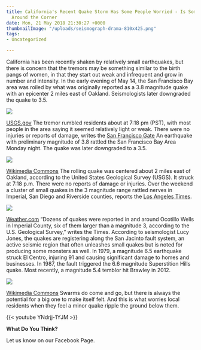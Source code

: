 ```yaml
---
title: California's Recent Quake Storm Has Some People Worried - Is Something Bigger
  Around the Corner
date: Mon, 21 May 2018 21:30:27 +0000
thumbnailImage: "/uploads/seismograph-drama-810x425.png"
tags:
- Uncategorized

---
```

California has been recently shaken by relatively small earthquakes, but there is concern that the tremors may be something similar to the birth pangs of women, in that they start out weak and infrequent and grow in number and intensity. In the early evening of May 14, the San Francisco Bay area was roiled by what was originally reported as a 3.8 magnitude quake with an epicenter 2 miles east of Oakland. Seismologists later downgraded the quake to 3.5. 

![](http://newsattorneys.staging.wpengine.com/wp-content/uploads/2018/05/oakland-shake-map.jpg) 

[USGS.gov](https://earthquake.usgs.gov/earthquakes/eventpage/nc73016050#shakemap) The tremor rumbled residents about at 7:18 pm (PST), with most people in the area saying it seemed relatively light or weak. There were no injuries or reports of damage, writes the [San Francisco Gate](https://www.sfgate.com/bayarea/article/Magnitude-3-8-earthquake-shakes-San-Francisco-Bay-12914445.php) An earthquake with preliminary magnitude of 3.8 rattled the San Francisco Bay Area Monday night. The quake was later downgraded to a 3.5. 

![](http://newsattorneys.staging.wpengine.com/wp-content/uploads/2018/05/SanAndreas-fault-wiki-commons-1.jpg) 

[Wikimedia Commons](https://commons.wikimedia.org/wiki/File:Aerial-SanAndreas-CarrizoPlain.jpg) The rolling quake was centered about 2 miles east of Oakland, according to the United States Geological Survey (USGS). It struck at 7:18 p.m. There were no reports of damage or injuries. Over the weekend a cluster of small quakes in the 3 magnitude range rattled nerves in Imperial, San Diego and Riverside counties, reports the [Los Angeles Times](http://www.latimes.com/local/lanow/la-me-quakes-imperial-20180513-story.html). 

![](http://newsattorneys.staging.wpengine.com/wp-content/uploads/2018/05/california-quake-map-weather-1024x576.jpg) 

[Weather.com](https://dsx.weather.com//util/image/w/haywar10_0.jpg?v=at&w=485&h=273&api=7db9fe61-7414-47b5-9871-e17d87b8b6a0) “Dozens of quakes were reported in and around Ocotillo Wells in Imperial County, six of them larger than a magnitude 3, according to the U.S. Geological Survey,” writes the Times. According to seismologist Lucy Jones, the quakes are registering along the San Jacinto fault system, an active seismic region that often unleashes small quakes but is noted for producing some monsters as well. In 1979, a magnitude 6.5 earthquake struck El Centro, injuring 91 and causing significant damage to homes and businesses. In 1987, the fault triggered the 6.6 magnitude Superstition Hills quake. Most recently, a magnitude 5.4 temblor hit Brawley in 2012. 

![](http://newsattorneys.staging.wpengine.com/wp-content/uploads/2018/05/Earthquake_damage_in_Jacmel_2010-01-17_3-2-1024x683.jpg) 

[Wikimedia Commons](https://commons.wikimedia.org/wiki/File:Earthquake_damage_in_Jacmel_2010-01-17_3.jpg) Swarms do come and go, but there is always the potential for a big one to make itself felt. And this is what worries local residents when they feel a minor quake ripple the ground below them. 

{{< youtube YNdrjj-1YJM >}}

 

**What Do You Think?**

Let us know on our Facebook Page.